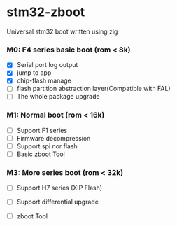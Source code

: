 # stm32-zboot
Universal stm32 boot written using zig

### M0: F4 series basic boot (rom < 8k)

 - [x] Serial port log output
 - [x] jump to app
 - [x] chip-flash manage
 - [ ] flash partition abstraction layer(Compatible with FAL)
 - [ ]  The whole package upgrade

### M1: Normal boot (rom < 16k)

 - [ ] Support F1 series 
 - [ ] Firmware decompression
 - [ ] Support spi nor flash 
 - [ ] Basic zboot Tool

### M3: More series boot (rom < 32k)

- [ ] Support H7 series (XIP Flash)
- [ ] Support differential upgrade
- [ ] zboot Tool





